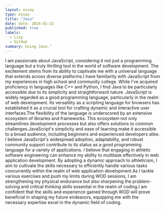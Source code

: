 ```yaml
---
layout: essay
type: essay
title: "Java"
date: date: 2024-01-22
published: true
labels:
  - Lisp
  - GitHub
summary: Using Java."
---
```

I am passionate about JavaScript, considering it not just a programming language but a
truly thrilling tool in the world of software development. The excitement stems from its ability to
captivate me with a universal language that extends across diverse platforms.I have familiarity
with JavaScript from my experiences in high school and community college. While I've acquired
proficiency in languages like C++ and Python, I find Java to be particularly accessible due to its
simplicity and straightforward nature.
JavaScript is widely regarded as a good programming language, particularly in the realm
of web development. Its versatility as a scripting language for browsers has established it as a
crucial tool for crafting dynamic and interactive user interfaces.The flexibility of the language is
underscored by an extensive ecosystem of libraries and frameworks. This ecosystem not only
streamlines development processes but also offers solutions to common challenges.JavaScript's
simplicity and ease of learning make it accessible to a broad audience, including beginners and
experienced developers alike. I believe JavaScript's widespread adoption, adaptability, and robust
community support contribute to its status as a good programming language for a variety of
applications.
I believe that engaging in athletic software engineering can enhance my ability to
multitask effectively in web application development. By adopting a dynamic approach to
athleticism, I aim to cultivate the skills necessary to efficiently handle various tasks concurrently
within the realm of web application development.As I tackle various exercises and push my
limits during WOD sessions, I am strengthening my physical endurance but also sharpening the
problem-solving and critical thinking skills essential in the realm of coding.I am confident that
the skills and experience gained through WOD will prove beneficial in shaping my future
endeavors, equipping me with the necessary expertise excel in the dynamic field of coding.


